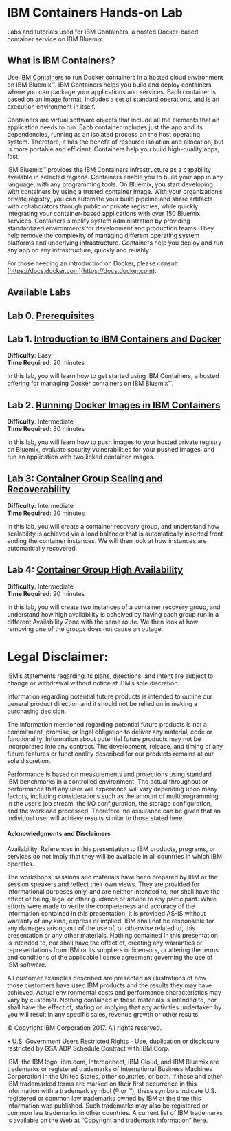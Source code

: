 # IBM Containers Hands-on Lab
Labs and tutorials used for IBM Containers, a hosted Docker-based container service on IBM Bluemix.

## What is IBM Containers?

Use [IBM Containers](http://www.ibm.com/cloud-computing/bluemix/solutions/open-architecture/) to run Docker containers in a hosted cloud environment on IBM Bluemix™. IBM Containers helps you build and deploy containers where you can package your applications and services. Each container is based on an image format, includes a set of standard operations, and is an execution environment in itself.

Containers are virtual software objects that include all the elements that an application needs to run. Each container includes just the app and its dependencies, running as an isolated process on the host operating system. Therefore, it has the benefit of resource isolation and allocation, but is more portable and efficient. Containers help you build high-quality apps, fast.

IBM Bluemix™ provides the IBM Containers infrastructure as a capability available in selected regions. Containers enable you to build your app in any language, with any programming tools. On Bluemix, you start developing with containers by using a trusted container image. With your organization’s private registry, you can automate your build pipeline and share artifacts with collaborators through public or private registries, while quickly integrating your container-based applications with over 150 Bluemix services. Containers simplify system administration by providing standardized environments for development and production teams. They help remove the complexity of managing different operating system platforms and underlying infrastructure. Containers help you deploy and run any app on any infrastructure, quickly and reliably.

For those needing an introduction on Docker, please consult [https://docs.docker.com](https://docs.docker.com).

## Available Labs

## Lab 0. [Prerequisites](0-prereqs.md)

## Lab 1. [Introduction to IBM Containers and Docker](1-Intro-to-IBM-Containers-and-Docker.md)
**Difficulty**: Easy  
**Time Required**: 20 minutes  

In this lab, you will learn how to get started using IBM Containers, a hosted offering for managing Docker containers on IBM Bluemix™.

## Lab 2. [Running Docker Images in IBM Containers](2-Running-Docker-Images-in-IBM-Containers.md)
**Difficulty**: Intermediate  
**Time Required**: 30 minutes

In this lab, you will learn how to push images to your hosted private registry on Bluemix, evaluate security vulnerabilities for your pushed images, and run an application with two linked container images.  

## Lab 3: [Container Group Scaling and Recoverability](3-Container-Group-Scaling-and-Recoverability.md)
**Difficulty**: Intermediate  
**Time Required**: 20 minutes

In this lab, you will create a container recovery group, and understand how scalability is achieved via a load balancer that is automatically inserted front ending the container instances. We will then look at how instances are automatically recovered.

## Lab 4: [Container Group High Availability](4-Container-Group-High-and-Availability.md)
**Difficulty**: Intermediate  
**Time Required**: 20 minutes

In this lab, you will create two instances of a container recovery group, and understand how high availability is acheived by having each group run in a different Availability Zone with the same route. We then look at how removing one of the groups does not cause an outage.


# Legal Disclaimer:
IBM’s statements regarding its plans, directions, and intent are subject to change or withdrawal without notice at IBM’s sole discretion.

Information regarding potential future products is intended to outline our general product direction and it should not be relied on in making a purchasing decision.

The information mentioned regarding potential future products is not a commitment, promise, or legal obligation to deliver any material, code or functionality. Information about potential future products may not be incorporated into any contract. The development, release, and timing of any future features or functionality described for our products remains at our sole discretion.

Performance is based on measurements and projections using standard IBM benchmarks in a controlled environment.  The actual throughput or performance that any user will experience will vary depending upon many factors, including considerations such as the amount of multiprogramming in the user’s job stream, the I/O configuration, the storage configuration, and the workload processed.  Therefore, no assurance can be given that an individual user will achieve results similar to those stated here.

#### Acknowledgments and Disclaimers

Availability.  References in this presentation to IBM products, programs, or services do not imply that they will be available in all countries in which IBM operates.

The workshops, sessions and materials have been prepared by IBM or the session speakers and reflect their own views.  They are provided for informational purposes only, and are neither intended to, nor shall have the effect of being, legal or other guidance or advice to any participant.  While efforts were made to verify the completeness and accuracy of the information contained in this presentation, it is provided AS-IS without warranty of any kind, express or implied. IBM shall not be responsible for any damages arising out of the use of, or otherwise related to, this presentation or any other materials. Nothing contained in this presentation is intended to, nor shall have the effect of, creating any warranties or representations from IBM or its suppliers or licensors, or altering the terms and conditions of the applicable license agreement governing the use of IBM software.

All customer examples described are presented as illustrations of how those customers have used IBM products and the results they may have achieved.  Actual environmental costs and performance characteristics may vary by customer.  Nothing contained in these materials is intended to, nor shall have the effect of, stating or implying that any activities undertaken by you will result in any specific sales, revenue growth or other results.

   © Copyright IBM Corporation 2017. All rights reserved.

•	U.S. Government Users Restricted Rights - Use, duplication or disclosure restricted by GSA ADP Schedule Contract with IBM Corp.

IBM, the IBM logo, ibm.com, Interconnect, IBM Cloud, and IBM Bluemix are trademarks or registered trademarks of International Business Machines Corporation in the United States, other countries, or both. If these and other IBM trademarked terms are marked on their first occurrence in this information with a trademark symbol (® or ™), these symbols indicate U.S. registered or common law trademarks owned by IBM at the time this information was published. Such trademarks may also be registered or common law trademarks in other countries. A current list of IBM trademarks is available on the Web at “Copyright and trademark information” [here](www.ibm.com/legal/copytrade.shtml).
